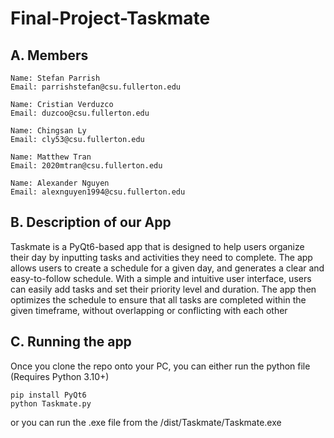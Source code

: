 # Final-Project-Taskmate

## A. Members

```
Name: Stefan Parrish
Email: parrishstefan@csu.fullerton.edu
```

```
Name: Cristian Verduzco
Email: duzcoo@csu.fullerton.edu
```

```
Name: Chingsan Ly
Email: cly53@csu.fullerton.edu
```

```
Name: Matthew Tran
Email: 2020mtran@csu.fullerton.edu
```

```
Name: Alexander Nguyen
Email: alexnguyen1994@csu.fullerton.edu
```

## B. Description of our App

Taskmate is a PyQt6-based app that is designed to help users organize their day by inputting tasks and activities they need to complete. The app allows users to create a schedule for a given day, and generates a clear and easy-to-follow schedule. With a simple and intuitive user interface, users can easily add tasks and set their priority level and duration. The app then optimizes the schedule to ensure that all tasks are completed within the given timeframe, without overlapping or conflicting with each other

## C. Running the app

Once you clone the repo onto your PC, you can either run the python file (Requires Python 3.10+)
```
pip install PyQt6
python Taskmate.py
```

or you can run the .exe file from the /dist/Taskmate/Taskmate.exe

